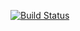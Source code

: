 [![Build Status](https://travis-ci.org/adrianko/project-euler.svg?branch=master)](https://travis-ci.org/adrianko/project-euler)